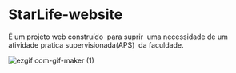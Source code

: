 # StarLife-website
<p>É um projeto web construído  para suprir  uma necessidade de um  atividade pratica supervisionada(APS)  da faculdade.</p> 

![ezgif com-gif-maker (1)](https://user-images.githubusercontent.com/51385145/168131780-5c0f7ca0-67fd-4914-b629-a6bb6fb5b210.gif)
